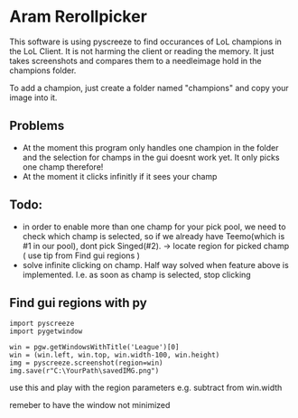 # Aram Rerollpicker

This software is using pyscreeze to find occurances of LoL champions in the LoL Client. It is not harming the client or reading the memory. It just takes screenshots and compares them to a needleimage hold in the champions folder.

To add a champion, just create a folder named "champions" and copy your image into it.

## Problems

- At the moment this program only handles one champion in the folder and the selection for champs in the gui doesnt work yet. It only picks one champ therefore!
- At the moment it clicks infinitly if it sees your champ

## Todo:

- in order to enable more than one champ for your pick pool, we need to check which champ is selected, so if we already have Teemo(which is #1 in our pool), dont pick Singed(#2). -> locate region for picked champ ( use tip from Find gui regions )
- solve infinite clicking on champ. Half way solved when feature above is implemented. I.e. as soon as champ is selected, stop clicking

## Find gui regions with py

```
import pyscreeze
import pygetwindow

win = pgw.getWindowsWithTitle('League')[0]
win = (win.left, win.top, win.width-100, win.height)
img = pyscreeze.screenshot(region=win)
img.save(r"C:\YourPath\savedIMG.png")
```

use this and play with the region parameters e.g. subtract from win.width

remeber to have the window not minimized
